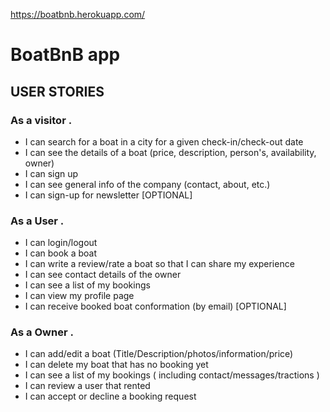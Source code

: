 https://boatbnb.herokuapp.com/

# BoatBnB app 

## USER STORIES

### As a visitor                                                                                                    .

- I can search for a boat in a city for a given check-in/check-out date
- I can see the details of a boat (price, description, person's, availability, owner) 
- I can sign up 
- I can see general info of the company (contact, about, etc.)
- I can sign-up for newsletter [OPTIONAL]


### As a User                                                                                                       .

- I can login/logout
- I can book a boat 
- I can write a review/rate a boat so that I can share my experience
- I can see contact details of the owner 
- I can see a list of my bookings
- I can view my profile page
- I can receive booked boat conformation (by email)  [OPTIONAL]

### As a Owner                                                                                                    .

- I can add/edit a boat (Title/Description/photos/information/price)
- I can delete my boat that has no booking yet
- I can see a list of my bookings ( including contact/messages/tractions )
- I can review a user that rented
- I can accept or decline a booking request



